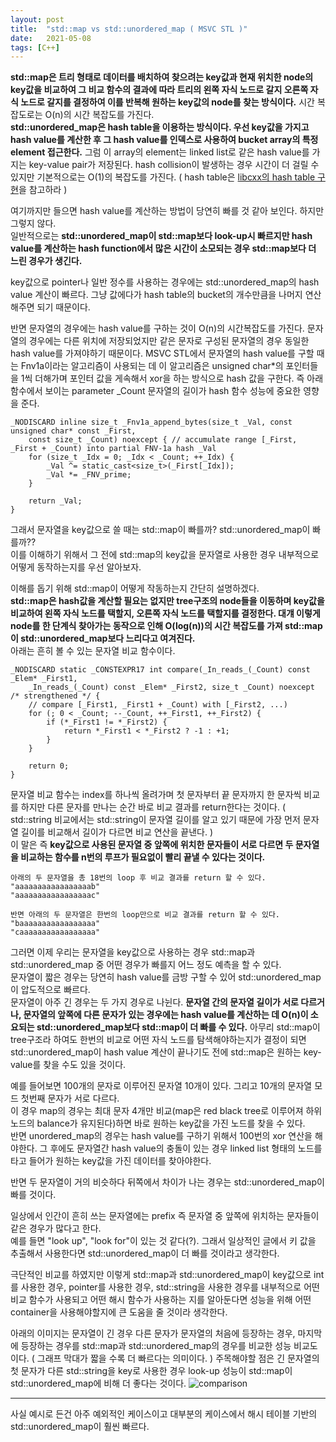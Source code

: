 ```yaml
---
layout: post
title:  "std::map vs std::unordered_map ( MSVC STL )"
date:   2021-05-08
tags: [C++]
---
```


**std::map은 트리 형태로 데이터를 배치하여 찾으려는 key값과 현재 위치한 node의 key값을 비교하여 그 비교 함수의 결과에 따라 트리의 왼쪽 자식 노드로 갈지 오른쪽 자식 노드로 갈지를 결정하여 이를 반복해 원하는 key값의 node를 찾는 방식이다.** 시간 복잡도로는 O(n)의 시간 복잡도를 가진다.                     
**std::unordered_map은 hash table을 이용하는 방식이다. 우선 key값을 가지고 hash value를 계산한 후 그 hash value를 인덱스로 사용하여 bucket array의 특정 element 접근한다.** 그럼 이 array의 element는 linked list로 같은 hash value를 가지는 key-value pair가 저장된다. hash collision이 발생하는 경우 시간이 더 걸릴 수 있지만 기본적으로는 O(1)의 복잡도를 가진다. ( hash table은 [libcxx의 hash table 구현](https://github.com/llvm-mirror/libcxx/blob/master/include/__hash_table_)을 참고하라 )             

여기까지만 들으면 hash value를 계산하는 방법이 당연히 빠를 것 같아 보인다. 하지만 그렇지 않다.    
일반적으로는 **std::unordered_map이 std::map보다 look-up시 빠르지만 hash value를 계산하는 hash function에서 많은 시간이 소모되는 경우 std::map보다 더 느린 경우가 생긴다.**         

key값으로 pointer나 일반 정수를 사용하는 경우에는 std::unordered_map의 hash value 계산이 빠르다. 그냥 값에다가 hash table의 bucket의 개수만큼을 나머지 연산해주면 되기 때문이다.            

반면 문자열의 경우에는 hash value를 구하는 것이 O(n)의 시간복잡도를 가진다. 문자열의 경우에는 다른 위치에 저장되었지만 같은 문자로 구성된 문자열의 경우 동일한 hash value를 가져야하기 때문이다. MSVC STL에서 문자열의 hash value를 구할 때는 Fnv1a이라는 알고리즘이 사용되는 데 이 알고리즘은 unsigned char*의 포인터들을 1씩 더해가며 포인터 값을 게속해서 xor을 하는 방식으로 hash 값을 구한다. 즉 아래 함수에서 보이는 parameter _Count 문자열의 길이가 hash 함수 성능에 중요한 영향을 준다.      
```
_NODISCARD inline size_t _Fnv1a_append_bytes(size_t _Val, const unsigned char* const _First,
    const size_t _Count) noexcept { // accumulate range [_First, _First + _Count) into partial FNV-1a hash _Val
    for (size_t _Idx = 0; _Idx < _Count; ++_Idx) {
        _Val ^= static_cast<size_t>(_First[_Idx]);
        _Val *= _FNV_prime;
    }

    return _Val;
}
``` 

그래서 문자열을 key값으로 쓸 때는 std::map이 빠를까? std::unordered_map이 빠를까??     
이를 이해하기 위해서 그 전에 std::map의 key값을 문자열로 사용한 경우 내부적으로 어떻게 동작하는지를 우선 알아보자.     

이해를 돕기 위해 std::map이 어떻게 작동하는지 간단히 설명하겠다.           
**std::map은 hash값을 계산할 필요는 없지만 tree구조의 node들을 이동하며 key값을 비교하여 왼쪽 자식 노드를 택할지, 오른쪽 자식 노드를 택할지를 결정한다. 대걔 이렇게 node를 한 단계식 찾아가는 동작으로 인해 O(log(n))의 시간 복잡도를 가져 std::map이 std::unordered_map보다 느리다고 여겨진다.**                
아래는 흔히 볼 수 있는 문자열 비교 함수이다.       
```
_NODISCARD static _CONSTEXPR17 int compare(_In_reads_(_Count) const _Elem* _First1,
    _In_reads_(_Count) const _Elem* _First2, size_t _Count) noexcept /* strengthened */ {
    // compare [_First1, _First1 + _Count) with [_First2, ...)
    for (; 0 < _Count; --_Count, ++_First1, ++_First2) {
        if (*_First1 != *_First2) {
            return *_First1 < *_First2 ? -1 : +1;
        }
    }

    return 0;
}
```
문자열 비교 함수는 index를 하나씩 올려가며 첫 문자부터 끝 문자까지 한 문자씩 비교를 하지만 다른 문자를 만나는 순간 바로 비교 결과를 return한다는 것이다. ( std::string 비교에서는 std::string이 문자열 길이를 알고 있기 때문에 가장 먼저 문자열 길이를 비교해서 길이가 다르면 비교 연산을 끝낸다. )                  
이 말은 즉 **key값으로 사용된 문자열 중 앞쪽에 위치한 문자들이 서로 다르면 두 문자열을 비교하는 함수를 n번의 루프가 필요없이 빨리 끝낼 수 있다는 것이다.**      
```
아래의 두 문자열을 총 18번의 loop 후 비교 결과를 return 할 수 있다.
"aaaaaaaaaaaaaaaaab"
"aaaaaaaaaaaaaaaaac"

반면 아래의 두 문자열은 한번의 loop만으로 비교 결과를 return 할 수 있다. 
"baaaaaaaaaaaaaaaaa"
"caaaaaaaaaaaaaaaaa"
```

그러면 이제 우리는 문자열을 key값으로 사용하는 경우 std::map과 std::unordered_map 중 어떤 경우가 빠를지 어느 정도 예측을 할 수 있다.      
문자열이 짧은 경우는 당연히 hash value를 금방 구할 수 있어 std::unordered_map이 압도적으로 빠르다.       
문자열이 아주 긴 경우는 두 가지 경우로 나뉜다. **문자열 간의 문자열 길이가 서로 다르거나, 문자열의 앞쪽에 다른 문자가 있는 경우에는 hash value를 계산하는 데 O(n)이 소요되는 std::unordered_map보다 std::map이 더 빠를 수 있다.** 아무리 std::map이 tree구조라 하여도 한번의 비교로 어떤 자식 노드를 탐색해야하는지가 결정이 되면 std::unordered_map이 hash value 계산이 끝나기도 전에 std::map은 원하는 key-value를 찾을 수도 있을 것이다.     

예를 들어보면 100개의 문자로 이루어진 문자열 10개이 있다. 그리고 10개의 문자열 모드 첫번째 문자가 서로 다르다.      
이 경우 map의 경우는 최대 문자 4개만 비교(map은 red black tree로 이루어져 하위 노드의 balance가 유지된다)하면 바로 원하는 key값을 가진 노드를 찾을 수 있다.        
반면 unordered_map의 경우는 hash value를 구하기 위해서 100번의 xor 연산을 해야한다. 그 후에도 문자열간 hash value의 충돌이 있는 경우 linked list 형태의 노드를 타고 들어가 원하는 key값을 가진 데이터를 찾아야한다.       

반면 두 문자열이 거의 비슷하다 뒤쪽에서 차이가 나는 경우는 std::unordered_map이 빠를 것이다.     

일상에서 인간이 흔히 쓰는 문자열에는 prefix 즉 문자열 중 앞쪽에 위치하는 문자들이 같은 경우가 많다고 한다.    
예를 들면 "look up", "look for"이 있는 것 같다(?). 그래서 일상적인 글에서 키 값을 추출해서 사용한다면 std::unordered_map이 더 빠를 것이라고 생각한다.

극단적인 비교를 하였지만 이렇게 std::map과 std::unordered_map이 key값으로 int를 사용한 경우, pointer를 사용한 경우, std::string을 사용한 경우를 내부적으로 어떤 비교 함수가 사용되고 어떤 해시 함수가 사용하는 지를 알아둔다면 성능을 위해 어떤 container을 사용해야할지에 큰 도움을 줄 것이라 생각한다.     

아래의 이미지는 문자열이 긴 경우 다른 문자가 문자열의 처음에 등장하는 경우, 마지막에 등장하는 경우를 std::map과 std::unordered_map의 경우를 비교한 성능 비교도이다. ( 그래프 막대가 짧을 수록 더 빠르다는 의미이다. ) 
주목해야할 점은 긴 문자열의 첫 문자가 다른 std::string을 key로 사용한 경우 look-up 성능이 std::map이 std::unordered_map에 비해 더 좋다는 것이다.
![comparison](https://user-images.githubusercontent.com/33873804/117540476-a8250900-b04a-11eb-9434-a2d5476f902b.png)                       

----------------     

사실 예시로 든건 아주 예외적인 케이스이고 대부분의 케이스에서 해시 테이블 기반의 std::unordered_map이 훨씬 빠르다.        
